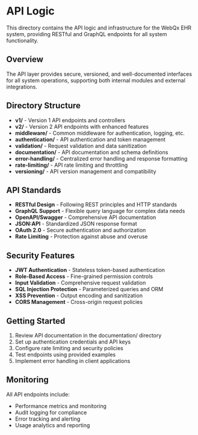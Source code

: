# API Logic

This directory contains the API logic and infrastructure for the WebQx EHR system, providing RESTful and GraphQL endpoints for all system functionality.

## Overview

The API layer provides secure, versioned, and well-documented interfaces for all system operations, supporting both internal modules and external integrations.

## Directory Structure

- **v1/** - Version 1 API endpoints and controllers
- **v2/** - Version 2 API endpoints with enhanced features
- **middleware/** - Common middleware for authentication, logging, etc.
- **authentication/** - API authentication and token management
- **validation/** - Request validation and data sanitization
- **documentation/** - API documentation and schema definitions
- **error-handling/** - Centralized error handling and response formatting
- **rate-limiting/** - API rate limiting and throttling
- **versioning/** - API version management and compatibility

## API Standards

- **RESTful Design** - Following REST principles and HTTP standards
- **GraphQL Support** - Flexible query language for complex data needs
- **OpenAPI/Swagger** - Comprehensive API documentation
- **JSON:API** - Standardized JSON response format
- **OAuth 2.0** - Secure authentication and authorization
- **Rate Limiting** - Protection against abuse and overuse

## Security Features

- **JWT Authentication** - Stateless token-based authentication
- **Role-Based Access** - Fine-grained permission controls
- **Input Validation** - Comprehensive request validation
- **SQL Injection Protection** - Parameterized queries and ORM
- **XSS Prevention** - Output encoding and sanitization
- **CORS Management** - Cross-origin request policies

## Getting Started

1. Review API documentation in the documentation/ directory
2. Set up authentication credentials and API keys
3. Configure rate limiting and security policies
4. Test endpoints using provided examples
5. Implement error handling in client applications

## Monitoring

All API endpoints include:
- Performance metrics and monitoring
- Audit logging for compliance
- Error tracking and alerting
- Usage analytics and reporting